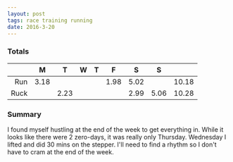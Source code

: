 ```yaml
---
layout: post
tags: race training running
date: 2016-3-20
---
```


### Totals


|      | M    | T    | W | T | F    | S    | S    |       |
|-----:|------|------|---|---|------|------|------|-------|
|  Run | 3.18 |      |   |   | 1.98 | 5.02 |      | 10.18 |
| Ruck |      | 2.23 |   |   |      | 2.99 | 5.06 | 10.28 |


### Summary

I found myself hustling at the end of the week to get everything in. While it looks like there were 2 zero-days, it was really only Thursday. Wednesday I lifted and did 30 mins on the stepper. I'll need to find a rhythm so I don't have to cram at the end of the week.
